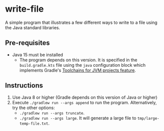 # write-file

A simple program that illustrates a few different ways to write to a file using the Java standard libraries.

## Pre-requisites

* Java 15 must be installed
  * The program depends on this version. It is specified in the `build.gradle.kts` file using the `java` configuration
    block which implements Gradle's [Toolchains for JVM projects feature](https://docs.gradle.org/current/userguide/toolchains.html). 

## Instructions

1. Use Java 8 or higher (Gradle depends on this version of Java or higher)
1. Execute `./gradlew run --args append` to run the program. Alternatively, try the other options:
   * `./gradlew run --args truncate`.
   * `./gradlew run --args large`. It will generate a large file to `tmp/large-temp-file.txt`.
